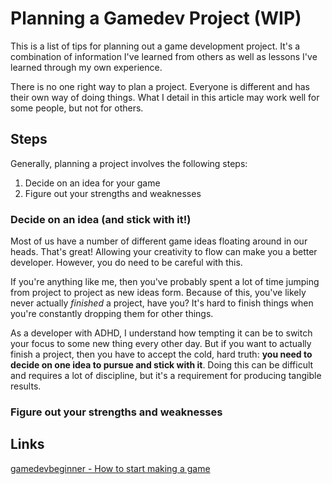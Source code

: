 # Planning a Gamedev Project (WIP)

This is a list of tips for planning out a game development project. It's a combination of information I've learned from others as well as lessons I've learned through my own experience.

There is no one right way to plan a project. Everyone is different and has their own way of doing things. What I detail in this article may work well for some people, but not for others.

## Steps

Generally, planning a project involves the following steps:

1. Decide on an idea for your game
2. Figure out your strengths and weaknesses

### Decide on an idea (and stick with it!)

Most of us have a number of different game ideas floating around in our heads. That's great! Allowing your creativity to flow can make you a better developer. However, you do need to be careful with this.

If you're anything like me, then you've probably spent a lot of time jumping from project to project as new ideas form. Because of this, you've likely never actually *finished* a project, have you? It's hard to finish things when you're constantly dropping them for other things.

As a developer with ADHD, I understand how tempting it can be to switch your focus to some new thing every other day. But if you want to actually finish a project, then you have to accept the cold, hard truth: **you need to decide on one idea to pursue and stick with it**. Doing this can be difficult and requires a lot of discipline, but it's a requirement for producing tangible results.

### Figure out your strengths and weaknesses


## Links

[gamedevbeginner - How to start making a game](https://gamedevbeginner.com/how-to-start-making-a-game-a-guide-to-planning-your-first-project/)